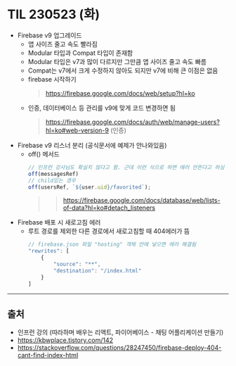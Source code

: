 # TIL 230523 (화) 

- Firebase v9 업그레이드
    - 앱 사이즈 줄고 속도 빨라짐
    - Modular 타입과 Compat 타입이 존재함
    - Modular 타입은 v7과 많이 다르지만 그만큼 앱 사이즈 줄고 속도 빠름
    - Compat는 v7에서 크게 수정하지 않아도 되지만 v7에 비해 큰 이점은 없음
    - firebase 시작하기
        > https://firebase.google.com/docs/web/setup?hl=ko
    - 인증, 데이터베이스 등 관리를 v9에 맞게 코드 변경하면 됨
        > https://firebase.google.com/docs/auth/web/manage-users?hl=ko#web-version-9 (인증)
- Firebase v9 리스너 분리 (공식문서에 예제가 안나와있음)
    - off() 메서드
        ```javascript
        // 인프런 강사님도 확실치 않다고 함. 근데 이런 식으로 하면 에러 안뜬다고 하심
        off(messagesRef)
        // child있는 경우
        off(usersRef, `${user.uid}/favorited`);
        ```
        >> https://firebase.google.com/docs/database/web/lists-of-data?hl=ko#detach_listeners
- Firebase 배포 시 새로고침 에러
    - 루트 경로를 제외한 다른 경로에서 새로고침할 때 404에러가 뜸
        ```javascript
        // firebase.json 파일 "hosting" 객체 안에 넣으면 에러 해결됨
        "rewrites": [
            {
                "source": "**",
                "destination": "/index.html"
            }
        ]
        ```

--- 
## 출처
- 인프런 강의 (따라하며 배우는 리액트, 파이어베이스 - 채팅 어플리케이션 만들기)
- https://kbwplace.tistory.com/142
- https://stackoverflow.com/questions/28247450/firebase-deploy-404-cant-find-index-html